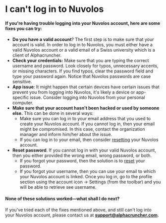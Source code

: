 # I can't log in to Nuvolos

#### If you're having trouble logging into your Nuvolos account, here are some fixes you can try:

* **Do you have a valid account**? The first step is to make sure that your account is valid. In order to log in to Nuvolos, you must either have a valid Nuvolos account or a valid email of a Swiss university which is a client of Alphacruncher. 
* **Check your credentials:**  Make sure that you are typing the correct username and password. Look closely for typos, unnecessary accents, or missing characters. If you find typos, clear the password field and type your password again. Notice that Nuvolos passwords are case sensitive.  
* **App issue**: It might happen that certain devices have certain issues that prevent you from logging into  Nuvolos, it's likely a device or app-specific issue. Consider logging into Nuvolos from your personal computer. 
* **Make sure that your account hasn't been hacked or used by someone else.** This can be done in several ways:
  * Make sure you can log in to your email address that you used to create your Nuvolos account. If you cannot log in, then your email might be compromised. In this case, contact the organization manager and inform him/her about the issue.
  * If you can log in to your email, then consider [resetting](forgot-my-password.md) your Nuvolos account. 
* **Reset password**. If you cannot log in with your valid Nuvolos account, then you either provided the wrong email, wrong password, or both.
  * If you forgot your password, then the solution is to [reset](forgot-my-password.md) your password.
  * If you forgot your username, then you can use your email to which your Nuvolos account is linked. Once you log in, go to the profile section using the account icon -&gt; Settings \(from the toolbar\) and you will be able to retrieve see username.

#### None of these solutions worked—what shall I do next?

If you've tried each of the fixes mentioned above, and still can't log into your Nuvolos account, please contact us at **support@alphacruncher.com.**

